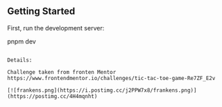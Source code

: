 
## Getting Started

First, run the development server:

pnpm dev
```

Details:

Challenge taken from fronten Mentor
https://www.frontendmentor.io/challenges/tic-tac-toe-game-Re7ZF_E2v

[![frankens.png](https://i.postimg.cc/j2PPW7x8/frankens.png)](https://postimg.cc/4H4mqnht)


